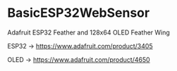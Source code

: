 # BasicESP32WebSensor
Adafruit ESP32 Feather and 128x64 OLED Feather Wing 

ESP32 -> https://www.adafruit.com/product/3405

OLED  -> https://www.adafruit.com/product/4650
